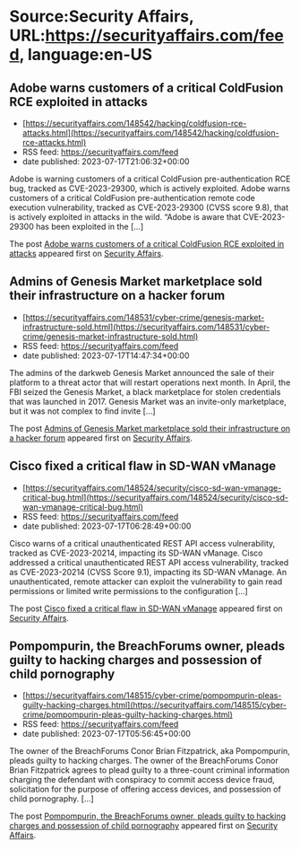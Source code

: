 # Source:Security Affairs, URL:https://securityaffairs.com/feed, language:en-US

## Adobe warns customers of a critical ColdFusion RCE exploited in attacks
 - [https://securityaffairs.com/148542/hacking/coldfusion-rce-attacks.html](https://securityaffairs.com/148542/hacking/coldfusion-rce-attacks.html)
 - RSS feed: https://securityaffairs.com/feed
 - date published: 2023-07-17T21:06:32+00:00

<p>Adobe is warning customers of a critical ColdFusion pre-authentication RCE bug, tracked as CVE-2023-29300, which is actively exploited. Adobe warns customers of a critical ColdFusion pre-authentication remote code execution vulnerability, tracked as CVE-2023-29300 (CVSS score 9.8), that is actively exploited in attacks in the wild. &#8220;Adobe is aware that CVE-2023-29300 has been exploited in the [&#8230;]</p>
<p>The post <a href="https://securityaffairs.com/148542/hacking/coldfusion-rce-attacks.html" rel="nofollow">Adobe warns customers of a critical ColdFusion RCE exploited in attacks</a> appeared first on <a href="https://securityaffairs.com" rel="nofollow">Security Affairs</a>.</p>

## Admins of Genesis Market marketplace sold their infrastructure on a hacker forum
 - [https://securityaffairs.com/148531/cyber-crime/genesis-market-infrastructure-sold.html](https://securityaffairs.com/148531/cyber-crime/genesis-market-infrastructure-sold.html)
 - RSS feed: https://securityaffairs.com/feed
 - date published: 2023-07-17T14:47:34+00:00

<p>The admins of the darkweb Genesis Market announced the sale of their platform to a threat actor that will restart operations next month. In April, the FBI seized the Genesis Market, a black marketplace for stolen credentials that was launched in 2017. Genesis Market was an invite-only marketplace, but it was not complex to find invite [&#8230;]</p>
<p>The post <a href="https://securityaffairs.com/148531/cyber-crime/genesis-market-infrastructure-sold.html" rel="nofollow">Admins of Genesis Market marketplace sold their infrastructure on a hacker forum</a> appeared first on <a href="https://securityaffairs.com" rel="nofollow">Security Affairs</a>.</p>

## Cisco fixed a critical flaw in SD-WAN vManage
 - [https://securityaffairs.com/148524/security/cisco-sd-wan-vmanage-critical-bug.html](https://securityaffairs.com/148524/security/cisco-sd-wan-vmanage-critical-bug.html)
 - RSS feed: https://securityaffairs.com/feed
 - date published: 2023-07-17T06:28:49+00:00

<p>Cisco warns of a critical unauthenticated REST API access vulnerability, tracked as CVE-2023-20214, impacting its SD-WAN vManage. Cisco addressed a critical unauthenticated REST API access vulnerability, tracked as CVE-2023-20214 (CVSS Score 9.1), impacting its SD-WAN vManage. An unauthenticated, remote attacker can exploit the vulnerability to gain read permissions or limited write permissions to the configuration [&#8230;]</p>
<p>The post <a href="https://securityaffairs.com/148524/security/cisco-sd-wan-vmanage-critical-bug.html" rel="nofollow">Cisco fixed a critical flaw in SD-WAN vManage</a> appeared first on <a href="https://securityaffairs.com" rel="nofollow">Security Affairs</a>.</p>

## Pompompurin, the BreachForums owner, pleads guilty to hacking charges and possession of child pornography
 - [https://securityaffairs.com/148515/cyber-crime/pompompurin-pleas-guilty-hacking-charges.html](https://securityaffairs.com/148515/cyber-crime/pompompurin-pleas-guilty-hacking-charges.html)
 - RSS feed: https://securityaffairs.com/feed
 - date published: 2023-07-17T05:56:45+00:00

<p>The owner of the BreachForums Conor Brian Fitzpatrick, aka Pompompurin, pleads guilty to hacking charges. The owner of the BreachForums Conor Brian Fitzpatrick agrees to plead guilty to a three-count criminal information charging the defendant with conspiracy to commit access device fraud, solicitation for the purpose of offering access devices, and possession of child pornography. [&#8230;]</p>
<p>The post <a href="https://securityaffairs.com/148515/cyber-crime/pompompurin-pleas-guilty-hacking-charges.html" rel="nofollow">Pompompurin, the BreachForums owner, pleads guilty to hacking charges and possession of child pornography</a> appeared first on <a href="https://securityaffairs.com" rel="nofollow">Security Affairs</a>.</p>

